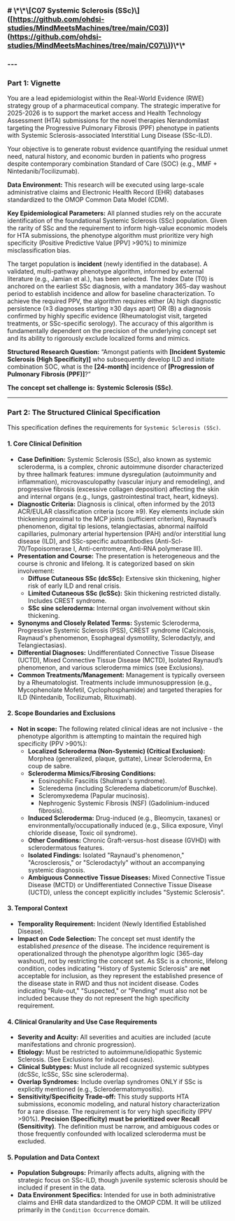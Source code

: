 ### \# \\\*\\\*\\\[C07 Systemic Sclerosis (SSc)\\\](\[https://github.com/ohdsi-studies/MindMeetsMachines/tree/main/C03)\](https://github.com/ohdsi-studies/MindMeetsMachines/tree/main/C07\\))\\\*\\\*

### \---

### Part 1: Vignette

You are a lead epidemiologist within the Real-World Evidence (RWE) strategy group of a pharmaceutical company. The strategic imperative for 2025-2026 is to support the market access and Health Technology Assessment (HTA) submissions for the novel therapies Nerandomilast targeting the Progressive Pulmonary Fibrosis (PPF) phenotype in patients with Systemic Sclerosis-associated Interstitial Lung Disease (SSc-ILD).

Your objective is to generate robust evidence quantifying the residual unmet need, natural history, and economic burden in patients who progress despite contemporary combination Standard of Care (SOC) (e.g., MMF \+ Nintedanib/Tocilizumab).

**Data Environment:** This research will be executed using large-scale administrative claims and Electronic Health Record (EHR) databases standardized to the OMOP Common Data Model (CDM).

**Key Epidemiological Parameters:** All planned studies rely on the accurate identification of the foundational Systemic Sclerosis (SSc) population. Given the rarity of SSc and the requirement to inform high-value economic models for HTA submissions, the phenotype algorithm must prioritize very high specificity (Positive Predictive Value \[PPV\] \>90%) to minimize misclassification bias.

The target population is **incident** (newly identified in the database). A validated, multi-pathway phenotype algorithm, informed by external literature (e.g., Jamian et al.), has been selected. The Index Date (T0) is anchored on the earliest SSc diagnosis, with a mandatory 365-day washout period to establish incidence and allow for baseline characterization. To achieve the required PPV, the algorithm requires either (A) high diagnostic persistence (≥3 diagnoses starting ≥30 days apart) OR (B) a diagnosis confirmed by highly specific evidence (Rheumatologist visit, targeted treatments, or SSc-specific serology). The accuracy of this algorithm is fundamentally dependent on the precision of the underlying concept set and its ability to rigorously exclude localized forms and mimics.

**Structured Research Question:** “Amongst patients with **\[Incident Systemic Sclerosis (High Specificity)\]** who subsequently develop ILD and initiate combination SOC, what is the **\[24-month\]** incidence of **\[Progression of Pulmonary Fibrosis (PPF)\]**?”

**The concept set challenge is:** **Systemic Sclerosis (SSc)**.

---

### Part 2: The Structured Clinical Specification

This specification defines the requirements for `Systemic Sclerosis (SSc)`.

#### 1\. Core Clinical Definition

* **Case Definition:** Systemic Sclerosis (SSc), also known as systemic scleroderma, is a complex, chronic autoimmune disorder characterized by three hallmark features: immune dysregulation (autoimmunity and inflammation), microvasculopathy (vascular injury and remodeling), and progressive fibrosis (excessive collagen deposition) affecting the skin and internal organs (e.g., lungs, gastrointestinal tract, heart, kidneys).  
* **Diagnostic Criteria:** Diagnosis is clinical, often informed by the 2013 ACR/EULAR classification criteria (score ≥9). Key elements include skin thickening proximal to the MCP joints (sufficient criterion), Raynaud’s phenomenon, digital tip lesions, telangiectasias, abnormal nailfold capillaries, pulmonary arterial hypertension (PAH) and/or interstitial lung disease (ILD), and SSc-specific autoantibodies (Anti-Scl-70/Topoisomerase I, Anti-centromere, Anti-RNA polymerase III).  
* **Presentation and Course:** The presentation is heterogeneous and the course is chronic and lifelong. It is categorized based on skin involvement:  
  * **Diffuse Cutaneous SSc (dcSSc):** Extensive skin thickening, higher risk of early ILD and renal crisis.  
  * **Limited Cutaneous SSc (lcSSc):** Skin thickening restricted distally. Includes CREST syndrome.  
  * **SSc sine scleroderma:** Internal organ involvement without skin thickening.  
* **Synonyms and Closely Related Terms:** Systemic Scleroderma, Progressive Systemic Sclerosis (PSS), CREST syndrome (Calcinosis, Raynaud's phenomenon, Esophageal dysmotility, Sclerodactyly, and Telangiectasias).  
* **Differential Diagnoses:** Undifferentiated Connective Tissue Disease (UCTD), Mixed Connective Tissue Disease (MCTD), Isolated Raynaud’s phenomenon, and various scleroderma mimics (see Exclusions).  
* **Common Treatments/Management:** Management is typically overseen by a Rheumatologist. Treatments include immunosuppression (e.g., Mycophenolate Mofetil, Cyclophosphamide) and targeted therapies for ILD (Nintedanib, Tocilizumab, Rituximab).

#### 2\. Scope Boundaries and Exclusions

* **Not in scope:** The following related clinical ideas are not inclusive \- the phenotype algorithm is attempting to maintain the required high specificity (PPV \>90%):  
  * **Localized Scleroderma (Non-Systemic) (Critical Exclusion):** Morphea (generalized, plaque, guttate), Linear Scleroderma, En coup de sabre.  
  * **Scleroderma Mimics/Fibrosing Conditions:**  
    * Eosinophilic Fasciitis (Shulman's syndrome).  
    * Scleredema (including Scleredema diabeticorum/of Buschke).  
    * Scleromyxedema (Papular mucinosis).  
    * Nephrogenic Systemic Fibrosis (NSF) (Gadolinium-induced fibrosis).  
  * **Induced Scleroderma:** Drug-induced (e.g., Bleomycin, taxanes) or environmentally/occupationally induced (e.g., Silica exposure, Vinyl chloride disease, Toxic oil syndrome).  
  * **Other Conditions:** Chronic Graft-versus-host disease (GVHD) with sclerodermatous features.  
  * **Isolated Findings:** Isolated "Raynaud's phenomenon," "Acrosclerosis," or "Sclerodactyly" without an accompanying systemic diagnosis.  
  * **Ambiguous Connective Tissue Diseases:** Mixed Connective Tissue Disease (MCTD) or Undifferentiated Connective Tissue Disease (UCTD), unless the concept explicitly includes "Systemic Sclerosis".

#### 3\. Temporal Context

* **Temporality Requirement:** Incident (Newly Identified Established Disease).  
* **Impact on Code Selection:** The concept set must identify the established *presence* of the disease. The incidence requirement is operationalized through the phenotype algorithm logic (365-day washout), not by restricting the concept set. As SSc is a chronic, lifelong condition, codes indicating "History of Systemic Sclerosis" are **not** acceptable for inclusion, as they represent the established presence of the disease state in RWD and thus not incident disease. Codes indicating "Rule-out," "Suspected," or "Pending" must also not be included because they do not represent the high specificity requirement.

#### 4\. Clinical Granularity and Use Case Requirements

* **Severity and Acuity:** All severities and acuities are included (acute manifestations and chronic progression).  
* **Etiology:** Must be restricted to autoimmune/idiopathic Systemic Sclerosis. (See Exclusions for induced causes).  
* **Clinical Subtypes:** Must include all recognized systemic subtypes (dcSSc, lcSSc, SSc sine scleroderma).  
* **Overlap Syndromes:** Include overlap syndromes ONLY if SSc is explicitly mentioned (e.g., Sclerodermatomyositis).  
* **Sensitivity/Specificity Trade-off:** This study supports HTA submissions, economic modeling, and natural history characterization for a rare disease. The requirement is for very high specificity (PPV \>90%). **Precision (Specificity) must be prioritized over Recall (Sensitivity)**. The definition must be narrow, and ambiguous codes or those frequently confounded with localized scleroderma must be excluded.

#### 5\. Population and Data Context

* **Population Subgroups:** Primarily affects adults, aligning with the strategic focus on SSc-ILD, though juvenile systemic sclerosis should be included if present in the data.  
* **Data Environment Specifics:** Intended for use in both administrative claims and EHR data standardized to the OMOP CDM. It will be utilized primarily in the `Condition Occurrence` domain.
